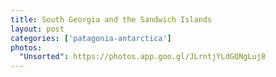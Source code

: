 ```yaml
---
title: South Georgia and the Sandwich Islands
layout: post
categories: ['patagonia-antarctica']
photos:
  "Unsorted": https://photos.app.goo.gl/JLrntjYLdGQNgLuj8
---
```

